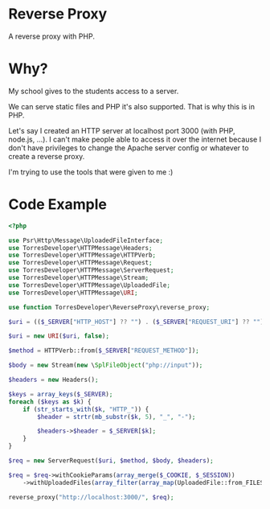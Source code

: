 # Reverse Proxy

A reverse proxy with PHP.

# Why?

My school gives to the students access to a server.

We can serve static files and PHP it's also supported. That is why this is in
PHP.

Let's say I created an HTTP server at localhost port 3000 (with PHP, node.js,
...). I can't make people able to access it over the internet because I don't
have privileges to change the Apache server config or whatever to create a
reverse proxy.

I'm trying to use the tools that were given to me :)

# Code Example

``` php
<?php

use Psr\Http\Message\UploadedFileInterface;
use TorresDeveloper\HTTPMessage\Headers;
use TorresDeveloper\HTTPMessage\HTTPVerb;
use TorresDeveloper\HTTPMessage\Request;
use TorresDeveloper\HTTPMessage\ServerRequest;
use TorresDeveloper\HTTPMessage\Stream;
use TorresDeveloper\HTTPMessage\UploadedFile;
use TorresDeveloper\HTTPMessage\URI;

use function TorresDeveloper\ReverseProxy\reverse_proxy;

$uri = (($_SERVER["HTTP_HOST"] ?? "") . ($_SERVER["REQUEST_URI"] ?? ""));

$uri = new URI($uri, false);

$method = HTTPVerb::from($_SERVER["REQUEST_METHOD"]);

$body = new Stream(new \SplFileObject("php://input"));

$headers = new Headers();

$keys = array_keys($_SERVER);
foreach ($keys as $k) {
    if (str_starts_with($k, "HTTP_")) {
        $header = strtr(mb_substr($k, 5), "_", "-");

        $headers->$header = $_SERVER[$k];
    }
}

$req = new ServerRequest($uri, $method, $body, $headers);

$req = $req->withCookieParams(array_merge($_COOKIE, $_SESSION))
    ->withUploadedFiles(array_filter(array_map(UploadedFile::from_FILES(...), $_FILES), fn ($i) => $i instanceof UploadedFileInterface));

reverse_proxy("http://localhost:3000/", $req);
```
